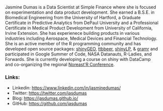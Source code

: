 Jasmine Dumas is a Data Scientist at Simple Finance where she is focused on experimentation and data product development. She earned a B.S.E. in Biomedical Engineering from the University of Hartford, a Graduate Certificate in Predictive Analytics from DePaul University and a Professional Certificate in Medical Product Development from University of California, Irvine Extension. She has experienece building products in various industries including Aerospace, Medical Devices and Financial Technology. She is an active member of the R programming community and has developed open source packages: [shinyGEO](https://github.com/jasdumas/shinyGEO), [ttbbeer](https://github.com/jasdumas/ttbbeer), [shinyLP](https://github.com/jasdumas/shinyLP), & [gramr](https://github.com/ropenscilabs/gramr) and participated in Google Summer of Code, NASA Datanauts, R-Ladies, and Forwards. She is currently developing a course on shiny with DataCamp and co-organizing the regional [Noreast'R Conference](https://noreastrconf.com/).



### Links:

- Linkedin: https://www.linkedin.com/in/jasminedumas/
- Twitter: https://twitter.com/jasdumas
- Blog: https://jasdumas.github.io/
- GitHub: https://github.com/jasdumas
